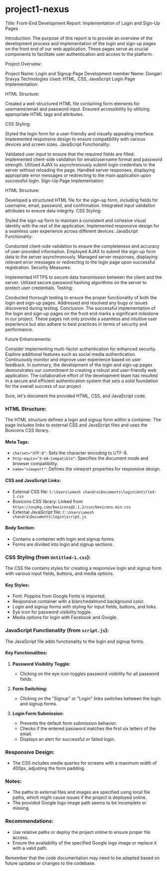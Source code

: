 # project1-nexus
Title: Front-End Development Report: Implementation of Login and Sign-Up Pages

Introduction: The purpose of this report is to provide an overview of the development process and implementation of the login and sign-up pages on the front end of our web application. These pages serve as crucial components to facilitate user authentication and access to the platform.

Project Overview:

Project Name: Login and Signup Page
Development member Name: Dongari Sravya
Technologies Used: HTML, CSS, JavaScript
Login Page Implementation:

HTML Structure:

Created a well-structured HTML file containing form elements for username/email and password input.
Ensured accessibility by utilizing appropriate HTML tags and attributes.

CSS Styling:

Styled the login form for a user-friendly and visually appealing interface.
Implemented responsive design to ensure compatibility with various devices and screen sizes.
JavaScript Functionality:

Validated user input to ensure that the required fields are filled.
Implemented client-side validation for email/username format and password strength.
Utilized AJAX to asynchronously submit login credentials to the server without reloading the page.
Handled server responses, displaying appropriate error messages or redirecting to the main application upon successful login.
Sign-Up Page Implementation:

HTML Structure:

Developed a structured HTML file for the sign-up form, including fields for username, email, password, and confirmation.
Integrated input validation attributes to ensure data integrity.
CSS Styling:

Styled the sign-up form to maintain a consistent and cohesive visual identity with the rest of the application.
Implemented responsive design for a seamless user experience across different devices.
JavaScript Functionality:

Conducted client-side validation to ensure the completeness and accuracy of user-provided information.
Employed AJAX to submit the sign-up form data to the server asynchronously.
Managed server responses, displaying relevant error messages or redirecting to the login page upon successful registration.
Security Measures:

Implemented HTTPS to secure data transmission between the client and the server.
Utilized secure password hashing algorithms on the server to protect user credentials.
Testing:

Conducted thorough testing to ensure the proper functionality of both the login and sign-up pages.
Addressed and resolved any bugs or issues discovered during testing.
Conclusion: The successful implementation of the login and sign-up pages on the front end marks a significant milestone in our project. These pages not only provide a seamless and intuitive user experience but also adhere to best practices in terms of security and performance.

Future Enhancements:

Consider implementing multi-factor authentication for enhanced security.
Explore additional features such as social media authentication.
Continuously monitor and improve user experience based on user feedback.
In summary, the development of the login and sign-up pages demonstrates our commitment to creating a robust and user-friendly web application. The collaborative effort of the development team has resulted in a secure and efficient authentication system that sets a solid foundation for the overall success of our project

Sure, let's document the provided HTML, CSS, and JavaScript code.

### HTML Structure:

The HTML structure defines a login and signup form within a container. The page includes links to external CSS and JavaScript files and uses the Boxicons CSS library.

#### Meta Tags:
- `charset="UTF-8"`: Sets the character encoding to UTF-8.
- `http-equiv="X-UA-Compatible"`: Specifies the document mode and browser compatibility.
- `name="viewport"`: Defines the viewport properties for responsive design.

#### CSS and JavaScript Links:
- External CSS file: `C:\Users\umesh chandra\Documents\login\Untitled-1.css`
- Boxicons CSS library: Linked from `https://unpkg.com/boxicons@2.1.2/css/boxicons.min.css`
- External JavaScript file: `C:\Users\umesh chandra\Documents\login\script.js`

#### Body Section:
- Contains a container with login and signup forms.
- Forms are divided into login and signup sections.

### CSS Styling (from `Untitled-1.css`):

The CSS file contains styles for creating a responsive login and signup form with various input fields, buttons, and media options.

#### Key Styles:
- Font: Poppins from Google Fonts is imported.
- Responsive container with a blanchedalmond background color.
- Login and signup forms with styling for input fields, buttons, and links.
- Eye icon for password visibility toggle.
- Media options for login with Facebook and Google.

### JavaScript Functionality (from `script.js`):

The JavaScript file adds functionality to the login and signup forms.

#### Key Functionalities:
1. **Password Visibility Toggle:**
   - Clicking on the eye icon toggles password visibility for all password fields.

2. **Form Switching:**
   - Clicking on the "Signup" or "Login" links switches between the login and signup forms.

3. **Login Form Submission:**
   - Prevents the default form submission behavior.
   - Checks if the entered password matches the first six letters of the email.
   - Displays an alert for successful or failed login.

### Responsive Design:
- The CSS includes media queries for screens with a maximum width of 400px, adjusting the form padding.

### Notes:
- The paths to external files and images are specified using local file paths, which might cause issues if the project is deployed online.
- The provided Google logo image path seems to be incomplete or missing.

### Recommendations:
- Use relative paths or deploy the project online to ensure proper file access.
- Ensure the availability of the specified Google logo image or replace it with a valid path.

Remember that the code documentation may need to be adapted based on future updates or changes to the codebase.
